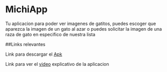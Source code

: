 # MichiApp
Tu aplicacion para poder ver imagenes de gatitos, puedes escoger que aparezca la imagen de un gato al azar o puedes solicitar la imagen de una raza de gato en especifico de nuestra lista

##Links relevantes

Link para descargar el [Apk]()

Link para ver el [video]() explicativo de la aplicacion
